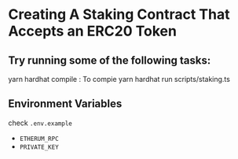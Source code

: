 # Creating A Staking Contract That Accepts an ERC20 Token

## Try running some of the following tasks:
yarn hardhat compile : To compie
yarn hardhat run scripts/staking.ts

## Environment Variables 
check `.env.example`
- `ETHERUM_RPC`
- `PRIVATE_KEY`